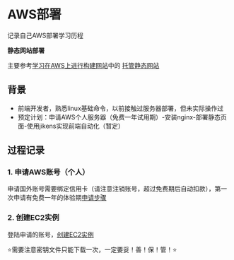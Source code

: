 # AWS部署

记录自己AWS部署学习历程

**静态网站部署**

主要参考[学习在AWS上进行构建网站](https://aws.amazon.com/cn/getting-started/use-cases/websites/?csl_l2b_ws)中的
[托管静态网站](https://aws.amazon.com/cn/getting-started/projects/host-static-website/?c_1)

## 背景

+ 前端开发者，熟悉linux基础命令，以前接触过服务器部署，但未实际操作过
+ 预定计划：申请AWS个人服务器（免费一年试用期）-安装nginx-部署静态页面-使用jikens实现前端自动化（暂定）

## 过程记录

### 1. 申请AWS账号（个人）

申请国外账号需要绑定信用卡（请注意注销账号，超过免费期后自动扣款），第一次申请有免费一年的体验期[申请步骤](https://aws.amazon.com/cn/register-flow/?nc1=h_ls)

### 2. 创建EC2实例

登陆申请的账号，[创建EC2实例](https://docs.aws.amazon.com/zh_cn/AWSEC2/latest/UserGuide/EC2_GetStarted.html)

⭐需要注意密钥文件只能下载一次，一定要妥！善！保！管！⭐